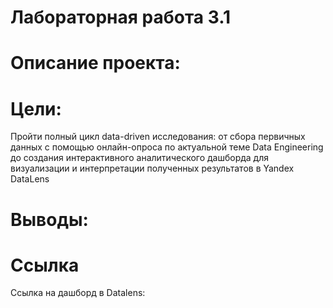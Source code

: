 # Лабораторная работа 3.1
# Описание проекта:


# Цели:
Пройти полный цикл data-driven исследования: от сбора первичных
данных с помощью онлайн-опроса по актуальной теме Data Engineering до создания
интерактивного аналитического дашборда для визуализации и интерпретации
полученных результатов в Yandex DataLens

# Выводы:


# Ссылка
Ссылка на дашборд в Datalens:
